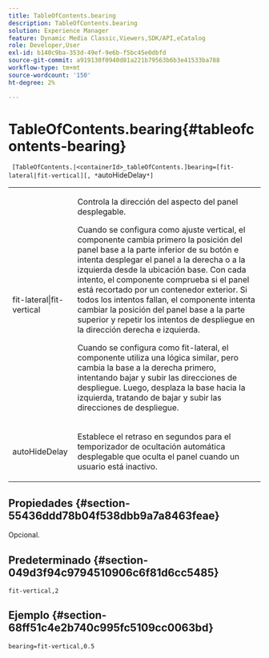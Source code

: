 ```yaml
---
title: TableOfContents.bearing
description: TableOfContents.bearing
solution: Experience Manager
feature: Dynamic Media Classic,Viewers,SDK/API,eCatalog
role: Developer,User
exl-id: b140c9ba-353d-49ef-9e6b-f5bc45e0dbfd
source-git-commit: a919130f0940d81a221b79563b6b3e41533ba788
workflow-type: tm+mt
source-wordcount: '150'
ht-degree: 2%

---
```


# TableOfContents.bearing{#tableofcontents-bearing}

` [TableOfContents.|<containerId>_tableOfContents.]bearing=[fit-lateral|fit-vertical][, *`autoHideDelay`*]`

<table id="table_5151E6EA076C4AAD8D952A09E1F17C44"> 
 <tbody> 
  <tr> 
   <td> <p> <span class="codeph"> fit-lateral|fit-vertical</span> </p> </td> 
   <td> <p> Controla la dirección del aspecto del panel desplegable. </p> <p>Cuando se configura como <span class="codeph"> ajuste vertical</span>, el componente cambia primero la posición del panel base a la parte inferior de su botón e intenta desplegar el panel a la derecha o a la izquierda desde la ubicación base. Con cada intento, el componente comprueba si el panel está recortado por un contenedor exterior. Si todos los intentos fallan, el componente intenta cambiar la posición del panel base a la parte superior y repetir los intentos de despliegue en la dirección derecha e izquierda. </p> <p>Cuando se configura como <span class="codeph"> fit-lateral</span>, el componente utiliza una lógica similar, pero cambia la base a la derecha primero, intentando bajar y subir las direcciones de despliegue. Luego, desplaza la base hacia la izquierda, tratando de bajar y subir las direcciones de despliegue. </p> </td> 
  </tr> 
  <tr> 
   <td> <p> <span class="codeph"><span class="varname"> autoHideDelay</span></span> </p> </td> 
   <td> <p> Establece el retraso en segundos para el temporizador de ocultación automática desplegable que oculta el panel cuando un usuario está inactivo. </p> </td> 
  </tr> 
 </tbody> 
</table>

## Propiedades {#section-55436ddd78b04f538dbb9a7a8463feae}

Opcional.

## Predeterminado {#section-049d3f94c9794510906c6f81d6cc5485}

`fit-vertical,2`

## Ejemplo {#section-68ff51c4e2b740c995fc5109cc0063bd}

`bearing=fit-vertical,0.5`
